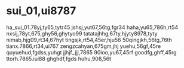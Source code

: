 # sui_01,ui8787
ha_sui_01.78yj,ty65,tytr45
jshsj,yut67,56tg,fgr34
haha,yu65,786h,rt54
nxsij,78yt,675,ghy56,ghytyo99
tatatajhhg,67ty,hjyty8978,tyty
nimab,hjg09,rt34,67hyt
tingsjk,rt54,45er,hju56
50qingjkh,56tg,76th
tianx.7866,rt34,ui767
zengzcahyan,675gm,jhj
yuehu,56gf,45re
quyuehud,fgdss,yuhgt
jjhjf_jjj,7865
90ioo,yu67,45rf
goodfg,ghff,45rg
ttorh.7865.iui88
ghghdf,fgds
huhu,908,56t

